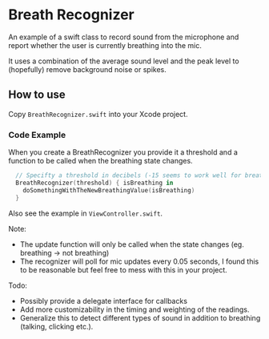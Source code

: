 # Breath Recognizer

An example of a swift class to record sound from the microphone and report whether the user is currently breathing into the mic.

It uses a combination of the average sound level and the peak level to (hopefully) remove background noise or spikes.

## How to use
Copy `BreathRecognizer.swift` into your Xcode project.

### Code Example
When you create a BreathRecognizer you provide it a threshold and a function to be called when the breathing state changes.

```swift
  // Specifty a threshold in decibels (-15 seems to work well for breath detection)
  BreathRecognizer(threshold) { isBreathing in
    doSomethingWithTheNewBreathingValue(isBreathing)
  }
```

Also see the example in `ViewController.swift`.

Note:
- The update function will only be called when the state changes (eg. breathing -> not breathing)
- The recognizer will poll for mic updates every 0.05 seconds, I found this to be reasonable but feel free to mess with this in your project.

Todo:
- Possibly provide a delegate interface for callbacks
- Add more customizability in the timing and weighting of the readings.
- Generalize this to detect different types of sound in addition to breathing (talking, clicking etc.).
